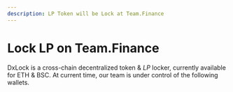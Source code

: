 ```yaml
---
description: LP Token will be Lock at Team.Finance
---
```


# Lock LP on Team.Finance

DxLock is a cross-chain decentralized token & _LP_ locker, currently available for ETH & BSC. At current time, our team is under control of the following wallets.


